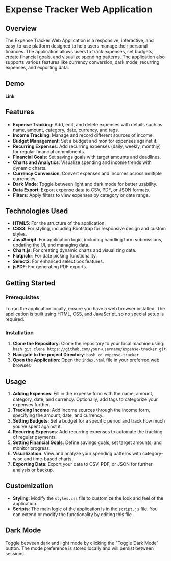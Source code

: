# Expense Tracker Web Application

## Overview

The Expense Tracker Web Application is a responsive, interactive, and easy-to-use platform designed to help users manage their personal finances. The application allows users to track expenses, set budgets, create financial goals, and visualize spending patterns. The application also supports various features like currency conversion, dark mode, recurring expenses, and exporting data.

## Demo
  **Link**: 
    

## Features

- **Expense Tracking**: Add, edit, and delete expenses with details such as name, amount, category, date, currency, and tags.
- **Income Tracking**: Manage and record different sources of income.
- **Budget Management**: Set a budget and monitor expenses against it.
- **Recurring Expenses**: Add recurring expenses (daily, weekly, monthly) for regular financial commitments.
- **Financial Goals**: Set savings goals with target amounts and deadlines.
- **Charts and Analytics**: Visualize spending and income trends with dynamic charts.
- **Currency Conversion**: Convert expenses and incomes across multiple currencies.
- **Dark Mode**: Toggle between light and dark mode for better usability.
- **Data Export**: Export expense data to CSV, PDF, or JSON formats.
- **Filters**: Apply filters to view expenses by category or date range.

## Technologies Used

- **HTML5**: For the structure of the application.
- **CSS3**: For styling, including Bootstrap for responsive design and custom styles.
- **JavaScript**: For application logic, including handling form submissions, updating the UI, and managing data.
- **Chart.js**: For creating dynamic charts and visualizing data.
- **Flatpickr**: For date picking functionality.
- **Select2**: For enhanced select box features.
- **jsPDF**: For generating PDF exports.

## Getting Started

### Prerequisites

To run the application locally, ensure you have a web browser installed. The application is built using HTML, CSS, and JavaScript, so no special setup is required.

### Installation

1. **Clone the Repository**: Clone the repository to your local machine using:
   ```bash git clone https://github.com/your-username/expense-tracker.git ```
2. **Navigate to the project Directory**: ```bash cd expense-tracker ```
3. **Open the Application**: Open the `index.html` file in your preferred web browser.

## Usage

1. **Adding Expenses**: Fill in the expense form with the name, amount, category, date, and currency. Optionally, add tags to categorize your expenses further.
2. **Tracking Income**: Add income sources through the income form, specifying the amount, date, and currency.
3. **Setting Budgets**: Set a budget for a specific period and track how much you've spent against it.
4. **Recurring Expenses**: Add recurring expenses to automate the tracking of regular payments.
5. **Setting Financial Goals**: Define savings goals, set target amounts, and monitor progress.
6. **Visualization**: View and analyze your spending patterns with category-wise and time-based charts.
7. **Exporting Data**: Export your data to CSV, PDF, or JSON for further analysis or backup.

## Customization

* **Styling**: Modify the `styles.css` file to customize the look and feel of the application.
* **Scripts**: The main logic of the application is in the `script.js` file. You can extend or modify the functionality by editing this file.

## Dark Mode

Toggle between dark and light mode by clicking the "Toggle Dark Mode" button. The mode preference is stored locally and will persist between sessions.